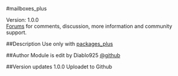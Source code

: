 #mailboxes_plus

Version: 1.0.0<br />
[Forums](http://forums.zpanelcp.com/Thread-Mailboxes-plus?pid=87013) for comments, discussion, more information and community support.



##Description
Use only with [packages_plus](https://github.com/Diablo925/packages_plus)

##Author
Module is edit by Diablo925 [@github](https://github.com/Diablo925) 

##Version updates
1.0.0 Uploadet to Github 




